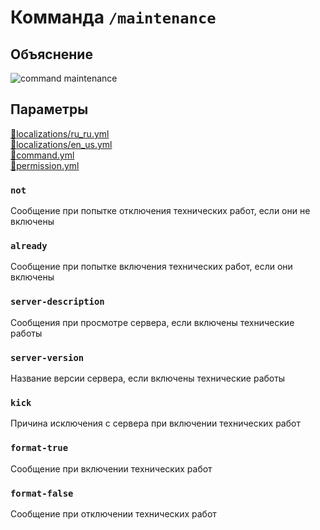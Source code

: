 <!-- #region title -->
# Комманда `/maintenance`
<!-- #endregion title -->

<!-- #region explanation -->
## Объяснение
![command maintenance](/commandmaintenance.png)
<!-- #endregion explanation -->

<!-- #region parameters -->
## Параметры
[:file_folder:localizations/ru_ru.yml](/docs/localizations/ru_ru/command/maintenance)\
[:file_folder:localizations/en_us.yml](/docs/localizations/en_us/command/maintenance)\
[:file_folder:command.yml](/docs/command/maintenance/)\
[:file_folder:permission.yml](/docs/permission/command/maintenance/)
<!-- #endregion parameters -->

<!-- #region localization -->
### `not`

Сообщение при попытке отключения технических работ, если они не включены

### `already`

Сообщение при попытке включения технических работ, если они включены

### `server-description`

Сообщения при просмотре сервера, если включены технические работы

### `server-version`

Название версии сервера, если включены технические работы

### `kick`

Причина исключения с сервера при включении технических работ

### `format-true`

Сообщение при включении технических работ

### `format-false`

Сообщение при отключении технических работ
<!-- #endregion localization -->